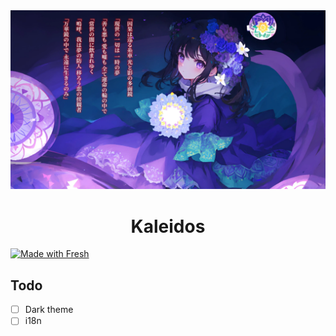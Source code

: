 <div align="center">
  <img src="static/title.webp" />
  <h1>Kaleidos</h1>
</div>

[![Made with Fresh](https://fresh.deno.dev/fresh-badge-dark.svg)](https://fresh.deno.dev)

## Todo

- [ ] Dark theme
- [ ] i18n
